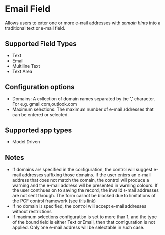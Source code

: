 # Email Field

Allows users to enter one or more e-mail addresses with _domain hints_ into a traditional text or e-mail field.

## Supported Field Types
- Text
- Email
- Multiline Text
- Text Area

## Configuration options
- Domains: A collection of domain names separated by the ',' character. For e.g. gmail.com,outlook.com
- Maximum selections: The maximum number of e-mail addresses that can be entered or selected.

## Supported app types
- Model Driven

## Notes
- If domains are specified in the configuration, the control will suggest e-mail addresses suffixing those domains. If the user enters an e-mail address that does not match the domain, the control will produce a warning and the e-mail address will be presented in warning colours. If the user continues on to saving the record, the invalid e-mail addresses are not sent through. The form cannot be blocked due to limitations of the PCF control framework (see [this link](https://powerusers.microsoft.com/t5/Power-Apps-Ideas/Allow-a-PCF-field-component-to-flag-a-field-as-invalid-and-stop/idi-p/293890))
- If no domain is specified, the control will accept e-mail addresses without restrictions
- If maximum selections configuration is set to more than 1, and the type of the bound field is either Text or Email, then that configuration is not applied. Only one e-mail address will be selectable in such case.
